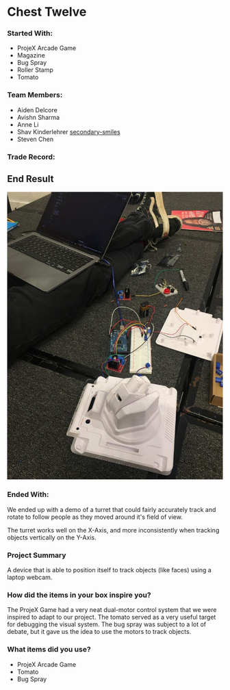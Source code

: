 # Chest Twelve

### Started With:
 
- ProjeX Arcade Game
- Magazine
- Bug Spray
- Roller Stamp
- Tomato

### Team Members:

- Aiden Delcore
- Avishn Sharma
- Anne Li
- Shav Kinderlehrer [secondary-smiles](https://github.com/secondary-smiles)
- Steven Chen 

### Trade Record:

## End Result

![The face tracker being calibrated and programmed.](face-tracker.jpg)

### Ended With:

We ended up with a demo of a turret that could fairly accurately track and rotate to follow people as they moved around it's field of view.

The turret works well on the X-Axis, and more inconsistently when tracking objects vertically on the Y-Axis.

### Project Summary

A device that is able to position itself to track objects (like faces) using a laptop webcam.

### How did the items in your box inspire you?

The ProjeX Game had a very neat dual-motor control system that we were inspired to adapt to our project. The tomato served as a very useful target for debugging the visual system. The bug spray was subject to a lot of debate, but it gave us the idea to use the motors to track objects.

### What items did you use?

- ProjeX Arcade Game
- Tomato
- Bug Spray


